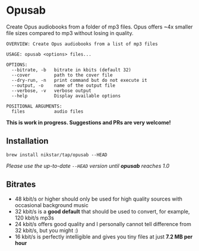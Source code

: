# Opusab

Create Opus audiobooks from a folder of mp3 files. Opus offers ~4x smaller file sizes compared to mp3 without losing in quality. 

```
OVERVIEW: Create Opus audiobooks from a list of mp3 files

USAGE: opusab <options> files...

OPTIONS:
  --bitrate, -b   bitrate in kbits (default 32)
  --cover         path to the cover file
  --dry-run, -n   print command but do not execute it
  --output, -o    name of the output file
  --verbose, -v   verbose output
  --help          Display available options

POSITIONAL ARGUMENTS:
  files           audio files
```

**This is work in progress. Suggestions and PRs are very welcome!**

## Installation 
```
brew install nikstar/tap/opusab --HEAD
```
*Please use the up-to-date `--HEAD` version until **opusab** reaches 1.0*

## Bitrates
+ 48 kbit/s or higher should only be used for high quality sources with occasional background music
+ 32 kbit/s is a **good default** that should be used to convert, for example, 120 kbit/s mp3s
+ 24 kbit/s offers good quality and I personally cannot tell difference from 32 kbit/s, but you might :)
+ 16 kbit/s is perfectly intelligible and gives you tiny files at just **7.2 MB per hour**

